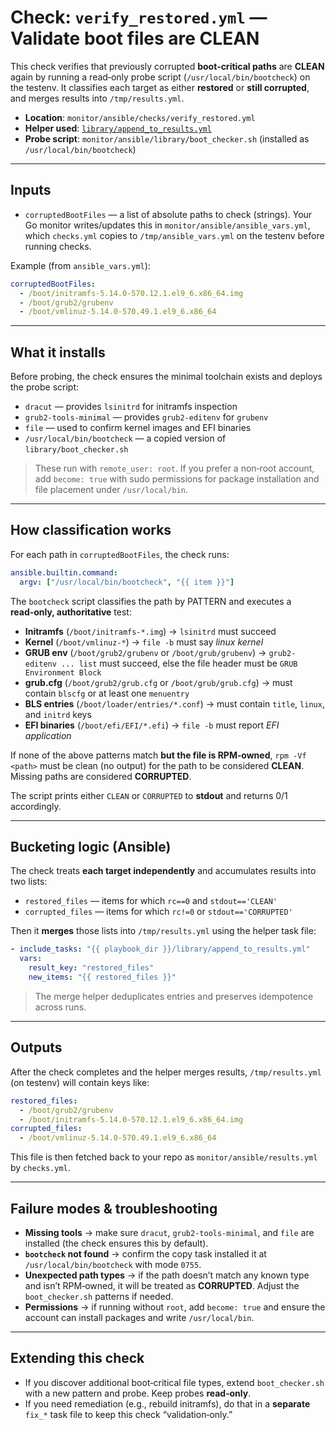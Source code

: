 # Check: `verify_restored.yml` — Validate boot files are CLEAN

This check verifies that previously corrupted **boot‑critical paths** are **CLEAN** again by running
a read‑only probe script (`/usr/local/bin/bootcheck`) on the testenv. It classifies each target as
either **restored** or **still corrupted**, and merges results into `/tmp/results.yml`.

- **Location**: `monitor/ansible/checks/verify_restored.yml`
- **Helper used**: [`library/append_to_results.yml`](../library/append_to_results.md)
- **Probe script**: `monitor/ansible/library/boot_checker.sh` (installed as `/usr/local/bin/bootcheck`)

---

## Inputs

- `corruptedBootFiles` — a list of absolute paths to check (strings). Your Go monitor writes/updates
  this in `monitor/ansible/ansible_vars.yml`, which `checks.yml` copies to `/tmp/ansible_vars.yml` on
  the testenv before running checks.

Example (from `ansible_vars.yml`):

```yaml
corruptedBootFiles:
  - /boot/initramfs-5.14.0-570.12.1.el9_6.x86_64.img
  - /boot/grub2/grubenv
  - /boot/vmlinuz-5.14.0-570.49.1.el9_6.x86_64
```

---

## What it installs

Before probing, the check ensures the minimal toolchain exists and deploys the probe script:

- `dracut` — provides `lsinitrd` for initramfs inspection
- `grub2-tools-minimal` — provides `grub2-editenv` for `grubenv`
- `file` — used to confirm kernel images and EFI binaries
- `/usr/local/bin/bootcheck` — a copied version of `library/boot_checker.sh`

> These run with `remote_user: root`. If you prefer a non‑root account, add `become: true` with sudo
> permissions for package installation and file placement under `/usr/local/bin`.

---

## How classification works

For each path in `corruptedBootFiles`, the check runs:

```yaml
ansible.builtin.command:
  argv: ["/usr/local/bin/bootcheck", "{{ item }}"]
```

The `bootcheck` script classifies the path by PATTERN and executes a **read‑only, authoritative** test:

- **Initramfs** (`/boot/initramfs-*.img`) → `lsinitrd` must succeed
- **Kernel** (`/boot/vmlinuz-*`) → `file -b` must say *linux kernel*
- **GRUB env** (`/boot/grub2/grubenv` or `/boot/grub/grubenv`) → `grub2-editenv ... list` must succeed,
  else the file header must be `GRUB Environment Block`
- **grub.cfg** (`/boot/grub2/grub.cfg` or `/boot/grub/grub.cfg`) → must contain `blscfg` or at least one `menuentry`
- **BLS entries** (`/boot/loader/entries/*.conf`) → must contain `title`, `linux`, and `initrd` keys
- **EFI binaries** (`/boot/efi/EFI/*.efi`) → `file -b` must report *EFI application*

If none of the above patterns match **but the file is RPM‑owned**, `rpm -Vf <path>` must be clean
(no output) for the path to be considered **CLEAN**. Missing paths are considered **CORRUPTED**.

The script prints either `CLEAN` or `CORRUPTED` to **stdout** and returns 0/1 accordingly.

---

## Bucketing logic (Ansible)

The check treats **each target independently** and accumulates results into two lists:

- `restored_files` — items for which `rc==0` and `stdout=='CLEAN'`
- `corrupted_files` — items for which `rc!=0` or `stdout=='CORRUPTED'`

Then it **merges** those lists into `/tmp/results.yml` using the helper task file:

```yaml
- include_tasks: "{{ playbook_dir }}/library/append_to_results.yml"
  vars:
    result_key: "restored_files"
    new_items: "{{ restored_files }}"
```

> The merge helper deduplicates entries and preserves idempotence across runs.

---

## Outputs

After the check completes and the helper merges results, `/tmp/results.yml` (on testenv) will contain
keys like:

```yaml
restored_files:
  - /boot/grub2/grubenv
  - /boot/initramfs-5.14.0-570.12.1.el9_6.x86_64.img
corrupted_files:
  - /boot/vmlinuz-5.14.0-570.49.1.el9_6.x86_64
```

This file is then fetched back to your repo as `monitor/ansible/results.yml` by `checks.yml`.

---

## Failure modes & troubleshooting

- **Missing tools** → make sure `dracut`, `grub2-tools-minimal`, and `file` are installed (the check
  ensures this by default).
- **`bootcheck` not found** → confirm the copy task installed it at `/usr/local/bin/bootcheck` with mode `0755`.
- **Unexpected path types** → if the path doesn’t match any known type and isn’t RPM‑owned, it will be
  treated as **CORRUPTED**. Adjust the `boot_checker.sh` patterns if needed.
- **Permissions** → if running without `root`, add `become: true` and ensure the account can install
  packages and write `/usr/local/bin`.

---

## Extending this check

- If you discover additional boot‑critical file types, extend `boot_checker.sh` with a new pattern and
  probe. Keep probes **read‑only**.
- If you need remediation (e.g., rebuild initramfs), do that in a **separate** `fix_*` task file to
  keep this check “validation‑only.”

